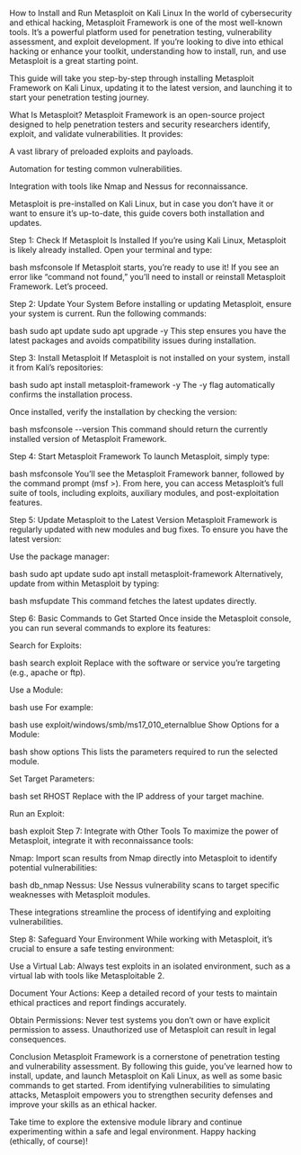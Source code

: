 How to Install and Run Metasploit on Kali Linux
In the world of cybersecurity and ethical hacking, Metasploit Framework is one of the most well-known tools. It’s a powerful platform used for penetration testing, vulnerability assessment, and exploit development. If you’re looking to dive into ethical hacking or enhance your toolkit, understanding how to install, run, and use Metasploit is a great starting point.

This guide will take you step-by-step through installing Metasploit Framework on Kali Linux, updating it to the latest version, and launching it to start your penetration testing journey.

What Is Metasploit?
Metasploit Framework is an open-source project designed to help penetration testers and security researchers identify, exploit, and validate vulnerabilities. It provides:

A vast library of preloaded exploits and payloads.

Automation for testing common vulnerabilities.

Integration with tools like Nmap and Nessus for reconnaissance.

Metasploit is pre-installed on Kali Linux, but in case you don’t have it or want to ensure it’s up-to-date, this guide covers both installation and updates.

Step 1: Check If Metasploit Is Installed
If you’re using Kali Linux, Metasploit is likely already installed. Open your terminal and type:

bash
msfconsole
If Metasploit starts, you’re ready to use it! If you see an error like “command not found,” you’ll need to install or reinstall Metasploit Framework. Let’s proceed.

Step 2: Update Your System
Before installing or updating Metasploit, ensure your system is current. Run the following commands:

bash
sudo apt update
sudo apt upgrade -y
This step ensures you have the latest packages and avoids compatibility issues during installation.

Step 3: Install Metasploit
If Metasploit is not installed on your system, install it from Kali’s repositories:

bash
sudo apt install metasploit-framework -y
The -y flag automatically confirms the installation process.

Once installed, verify the installation by checking the version:

bash
msfconsole --version
This command should return the currently installed version of Metasploit Framework.

Step 4: Start Metasploit Framework
To launch Metasploit, simply type:

bash
msfconsole
You’ll see the Metasploit Framework banner, followed by the command prompt (msf >). From here, you can access Metasploit’s full suite of tools, including exploits, auxiliary modules, and post-exploitation features.

Step 5: Update Metasploit to the Latest Version
Metasploit Framework is regularly updated with new modules and bug fixes. To ensure you have the latest version:

Use the package manager:

bash
sudo apt update
sudo apt install metasploit-framework
Alternatively, update from within Metasploit by typing:

bash
msfupdate
This command fetches the latest updates directly.

Step 6: Basic Commands to Get Started
Once inside the Metasploit console, you can run several commands to explore its features:

Search for Exploits:

bash
search exploit <keyword>
Replace <keyword> with the software or service you’re targeting (e.g., apache or ftp).

Use a Module:

bash
use <module-path>
For example:

bash
use exploit/windows/smb/ms17_010_eternalblue
Show Options for a Module:

bash
show options
This lists the parameters required to run the selected module.

Set Target Parameters:

bash
set RHOST <target-ip>
Replace <target-ip> with the IP address of your target machine.

Run an Exploit:

bash
exploit
Step 7: Integrate with Other Tools
To maximize the power of Metasploit, integrate it with reconnaissance tools:

Nmap: Import scan results from Nmap directly into Metasploit to identify potential vulnerabilities:

bash
db_nmap <scan-options>
Nessus: Use Nessus vulnerability scans to target specific weaknesses with Metasploit modules.

These integrations streamline the process of identifying and exploiting vulnerabilities.

Step 8: Safeguard Your Environment
While working with Metasploit, it’s crucial to ensure a safe testing environment:

Use a Virtual Lab: Always test exploits in an isolated environment, such as a virtual lab with tools like Metasploitable 2.

Document Your Actions: Keep a detailed record of your tests to maintain ethical practices and report findings accurately.

Obtain Permissions: Never test systems you don’t own or have explicit permission to assess. Unauthorized use of Metasploit can result in legal consequences.

Conclusion
Metasploit Framework is a cornerstone of penetration testing and vulnerability assessment. By following this guide, you’ve learned how to install, update, and launch Metasploit on Kali Linux, as well as some basic commands to get started. From identifying vulnerabilities to simulating attacks, Metasploit empowers you to strengthen security defenses and improve your skills as an ethical hacker.

Take time to explore the extensive module library and continue experimenting within a safe and legal environment. Happy hacking (ethically, of course)!
